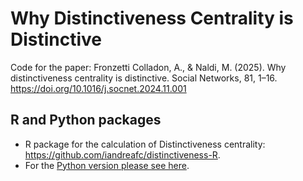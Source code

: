 # Why Distinctiveness Centrality is Distinctive

Code for the paper: Fronzetti Colladon, A., & Naldi, M. (2025). Why distinctiveness centrality is distinctive. Social Networks, 81, 1–16. https://doi.org/10.1016/j.socnet.2024.11.001


## R and Python packages
- R package for the calculation of Distinctiveness centrality: https://github.com/iandreafc/distinctiveness-R.
- For the [Python version please see here](https://github.com/iandreafc/distinctiveness).